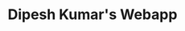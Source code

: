 ---
title: "Dipesh Kumar's Webapp"
project-slug: personal-webapp
layout: project
tags: ["11ty", "Tailwind", "Nunjucks", "Markdown"]
description: "A webapp for managing personal data."
sourcecode: "https://github.com/pegasus-lynx/pegasus-lynx.github.io"
---